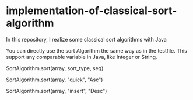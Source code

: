 # implementation-of-classical-sort-algorithm
In this repository, I realize some classical sort algorithms with Java

You can directly use the sort Algorithm the same way as in the testfile. This support any comparable variable in Java, like Integer or String.

SortAlgorithm.sort(array, sort_type, seq)

SortAlgorithm.sort(array, "quick", "Asc")

SortAlgorithm.sort(array, "insert", "Desc")
